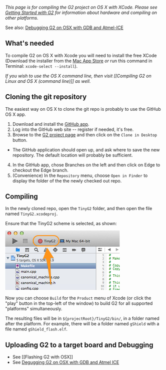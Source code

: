 _This page is for compiling the G2 project on OS X with XCode. Please see [Getting Started with G2](Getting-Started-with-G2) for information about hardware and compiling on other platforms._

See also: [Debugging G2 on OSX with GDB and Atmel-ICE](https://github.com/synthetos/g2/wiki/Debugging-G2-on-OSX-with-GDB-and-Atmel-ICE)

## What's needed

To compile G2 on OS X with Xcode you will need to install the free XCode (Download the installer from the [Mac App Store](https://itunes.apple.com/us/app/xcode/id497799835?mt=12) *or* run this command in Terminal: `xcode-select --install`).

_If you wish to use the OS X command line, then visit [[Compiling G2 on Linux and OS X (command line)]] as well._

## Cloning the git repository

The easiest way on OS X to clone the git repo is probably to use the GitHub OS X app.

1. Download and install the [GitHub app](https://mac.github.com/).
2. Log into the GitHub web site -- register if needed, it's free.
3. Browse to the [G2 project page](https://github.com/synthetos/g2) and then click on the `Clone in Desktop` button.
  * The GitHub application should open up, and ask where to save the new repository. The default location will probably be sufficient.
4. In the GitHub app, chose Branches on the left and then click on Edge to checkout the Edge branch.
5. (Convenience) In the `Repository` menu, choose `Open in Finder` to display the folder of the the newly checked out repo.

## Compiling

In the newly cloned repo, open the `TinyG2` folder, and then open the file named `TinyG2.xcodeproj`.

Ensure that the TinyG2 scheme is selected, as shown:

![TinyG2 Scheme Selected in Xcode](./images/XCode-TinyG2-Scheme-Selected.jpg)

Now you can choose `Build` for the `Product` menu of Xcode (or click the "play" button in the top-left of the window) to build G2 for all supported "platforms" simultaneously.

The resulting files will be in `${projectRoot}/TinyG2/bin/`, in a folder named after the platform. For example, there will be a folder named `gShield` with a file named `gShield_flash.elf`.

## Uploading G2 to a target board and Debugging

- See [[Flashing G2 with OSX]]
- See [Degugging G2 on OSX with GDB and Atmel ICE](Debugging-G2-on-OSX-with-GDB-and-Atmel-ICE)

